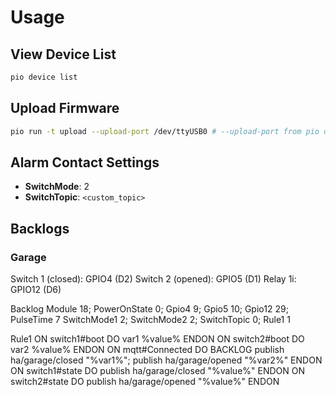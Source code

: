 # Usage

## View Device List

```sh
pio device list
```

## Upload Firmware

```sh
pio run -t upload --upload-port /dev/ttyUSB0 # --upload-port from pio device list
```

## Alarm Contact Settings

- **SwitchMode**: 2
- **SwitchTopic**: `<custom_topic>`

## Backlogs

### Garage

Switch 1 (closed): GPIO4 (D2)
Switch 2 (opened): GPIO5 (D1)
Relay 1i: GPIO12 (D6)

Backlog
Module 18;
PowerOnState 0;
Gpio4 9;
Gpio5 10;
Gpio12 29;
PulseTime 7
SwitchMode1 2;
SwitchMode2 2;
SwitchTopic 0;
Rule1 1

Rule1
  ON switch1#boot DO var1 %value% ENDON
  ON switch2#boot DO var2 %value% ENDON
  ON mqtt#Connected DO BACKLOG publish ha/garage/closed "%var1%"; publish ha/garage/opened "%var2%" ENDON
  ON switch1#state DO publish ha/garage/closed "%value%" ENDON
  ON switch2#state DO publish ha/garage/opened "%value%" ENDON
